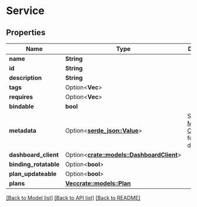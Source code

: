 # Service

## Properties

Name | Type | Description | Notes
------------ | ------------- | ------------- | -------------
**name** | **String** |  | 
**id** | **String** |  | 
**description** | **String** |  | 
**tags** | Option<**Vec<String>**> |  | [optional]
**requires** | Option<**Vec<String>**> |  | [optional]
**bindable** | **bool** |  | 
**metadata** | Option<[**serde_json::Value**](.md)> | See [Service Metadata Conventions](https://github.com/openservicebrokerapi/servicebroker/blob/master/profile.md#service-metadata) for more details. | [optional]
**dashboard_client** | Option<[**crate::models::DashboardClient**](DashboardClient.md)> |  | [optional]
**binding_rotatable** | Option<**bool**> |  | [optional]
**plan_updateable** | Option<**bool**> |  | [optional]
**plans** | [**Vec<crate::models::Plan>**](Plan.md) |  | 

[[Back to Model list]](../README.md#documentation-for-models) [[Back to API list]](../README.md#documentation-for-api-endpoints) [[Back to README]](../README.md)


